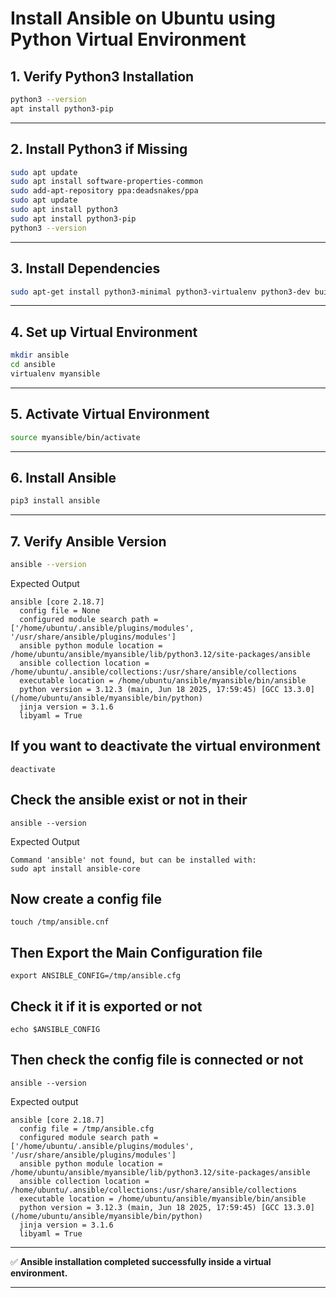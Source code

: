 # **Install Ansible on Ubuntu using Python Virtual Environment**

## **1. Verify Python3 Installation**

```bash
python3 --version
apt install python3-pip
```

---

## **2. Install Python3 if Missing**

```bash
sudo apt update
sudo apt install software-properties-common
sudo add-apt-repository ppa:deadsnakes/ppa
sudo apt update
sudo apt install python3
sudo apt install python3-pip
python3 --version
```

---

## **3. Install Dependencies**

```bash
sudo apt-get install python3-minimal python3-virtualenv python3-dev build-essential
```

---

## **4. Set up Virtual Environment**

```bash
mkdir ansible
cd ansible
virtualenv myansible
```

---

## **5. Activate Virtual Environment**

```bash
source myansible/bin/activate
```

---

## **6. Install Ansible**

```bash
pip3 install ansible
```

---

## **7. Verify Ansible Version**

```bash
ansible --version
```
Expected Output
```
ansible [core 2.18.7]
  config file = None
  configured module search path = ['/home/ubuntu/.ansible/plugins/modules', '/usr/share/ansible/plugins/modules']
  ansible python module location = /home/ubuntu/ansible/myansible/lib/python3.12/site-packages/ansible
  ansible collection location = /home/ubuntu/.ansible/collections:/usr/share/ansible/collections
  executable location = /home/ubuntu/ansible/myansible/bin/ansible
  python version = 3.12.3 (main, Jun 18 2025, 17:59:45) [GCC 13.3.0] (/home/ubuntu/ansible/myansible/bin/python)
  jinja version = 3.1.6
  libyaml = True
```
## If you want to deactivate the virtual environment 
```
deactivate
```
## Check the ansible exist or not in their 
```
ansible --version
```
Expected Output
```
Command 'ansible' not found, but can be installed with:
sudo apt install ansible-core
```
## Now create a config file
```
touch /tmp/ansible.cnf
```
## Then Export the Main Configuration file
```
export ANSIBLE_CONFIG=/tmp/ansible.cfg
```
## Check it if it is exported or not 
```
echo $ANSIBLE_CONFIG
```
## Then check the config file is connected or not 
```
ansible --version
```
Expected output
```
ansible [core 2.18.7]
  config file = /tmp/ansible.cfg
  configured module search path = ['/home/ubuntu/.ansible/plugins/modules', '/usr/share/ansible/plugins/modules']
  ansible python module location = /home/ubuntu/ansible/myansible/lib/python3.12/site-packages/ansible
  ansible collection location = /home/ubuntu/.ansible/collections:/usr/share/ansible/collections
  executable location = /home/ubuntu/ansible/myansible/bin/ansible
  python version = 3.12.3 (main, Jun 18 2025, 17:59:45) [GCC 13.3.0] (/home/ubuntu/ansible/myansible/bin/python)
  jinja version = 3.1.6
  libyaml = True
```
---

✅ **Ansible installation completed successfully inside a virtual environment.**

---
